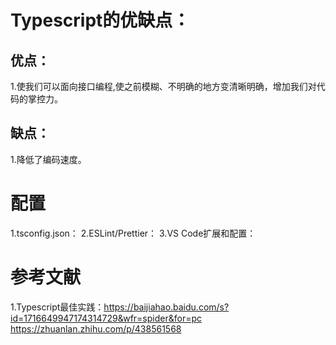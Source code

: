 # Typescript的优缺点：
## 优点：
1.使我们可以面向接口编程,使之前模糊、不明确的地方变清晰明确，增加我们对代码的掌控力。

## 缺点：
1.降低了编码速度。

# 配置
1.tsconfig.json：
2.ESLint/Prettier：
3.VS Code扩展和配置：

# 参考文献
1.Typescript最佳实践：https://baijiahao.baidu.com/s?id=1716649947174314729&wfr=spider&for=pc
https://zhuanlan.zhihu.com/p/438561568